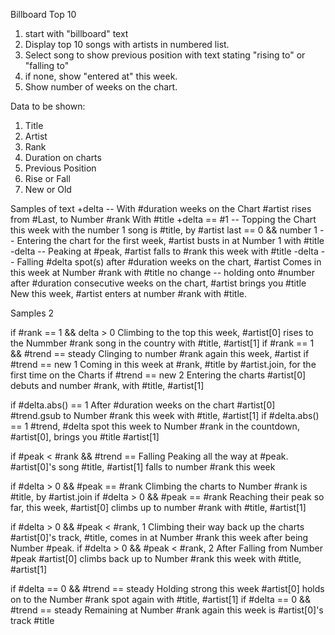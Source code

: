 Billboard Top 10

1. start with "billboard" text
2. Display top 10 songs with artists in numbered list. 
3. Select song to show previous position with text stating "rising to" or "falling to" 
4. if none, show "entered at" this week. 
5. Show number of weeks on the chart. 


Data to be shown:
1. Title
2. Artist
3. Rank
4. Duration on charts
5. Previous Position
6. Rise or Fall
7. New or Old

Samples of text 
+delta  --  With #duration weeks on the Chart #artist rises from #Last, to Number #rank With #title
+delta == #1 -- Topping the Chart this week with the number 1 song is #title, by #artist
last == 0 && number 1  -- Entering the chart for the first week, #artist busts in at Number 1 with #title
-delta  --  Peaking at #peak, #artist falls to #rank this week with #title
-delta  --  Falling #delta spot(s) after #duration weeks on the chart, #artist Comes in this week at Number #rank with #title 
no change -- holding onto #number after #duration consecutive weeks on the chart, #artist brings you #title
New this week, #artist enters at number #rank with #title. 


Samples 2

if #rank == 1 && delta > 0
  Climbing to the top this week, #artist[0] rises to the Nummber #rank song in the country with #title, #artist[1]
if #rank == 1 && #trend == steady
  Clinging to number #rank again this week, #artist 
if #trend == new 1
  Coming in this week at #rank, #title by #artist.join, for the first time on the Charts
if #trend == new 2
  Entering the charts #artist[0] debuts and number #rank, with #title, #artist[1]

if  #delta.abs() == 1 
  After #duration weeks on the chart #artist[0] #trend.gsub to Number #rank this week with #title, #artist[1]
if  #delta.abs() == 1
 #trend, #delta spot this week to Number #rank in the countdown, #artist[0], brings you #title #artist[1]

if #peak < #rank && #trend == Falling
  Peaking all the way at #peak. #artist[0]'s song #title, #artist[1] falls to number #rank this week 

if #delta > 0 && #peak == #rank
  Climbing the charts to Number #rank is #title, by #artist.join
if #delta > 0 && #peak == #rank
  Reaching their peak so far, this week, #artist[0] climbs up to number #rank with #title, #artist[1]

if #delta > 0 && #peak < #rank, 1
  Climbing their way back up the charts #artist[0]'s track, #title, comes in at Number #rank this week after being Number #peak. 
if #delta > 0 && #peak < #rank, 2
  After Falling from Number #peak #artist[0] climbs back up to Number #rank this week with #title, #artist[1]

if #delta == 0 && #trend == steady
  Holding strong this week #artist[0] holds on to the Number #rank spot again with #title, #artist[1]
if #delta == 0 && #trend == steady
  Remaining at Number #rank again this week is #artist[0]'s track #title
